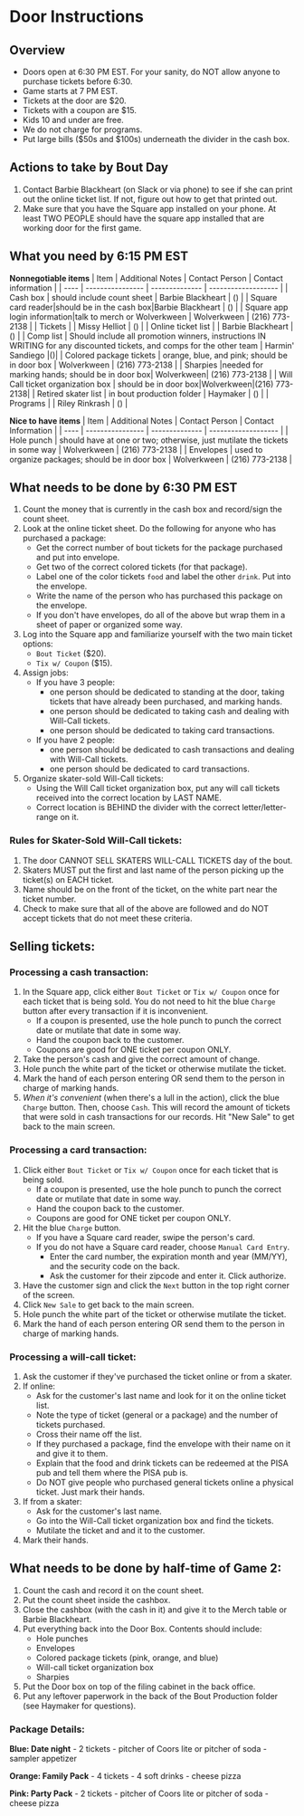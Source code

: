 # Door Instructions

## Overview
- Doors open at 6:30 PM EST. For your sanity, do NOT allow anyone to purchase tickets before 6:30.
- Game starts at 7 PM EST.
- Tickets at the door are $20.
- Tickets with a coupon are $15.
- Kids 10 and under are free.
- We do not charge for programs.
- Put large bills ($50s and $100s) underneath the divider in the cash box.

## Actions to take by Bout Day

1. Contact Barbie Blackheart (on Slack or via phone) to see if she can print out the online ticket list. If not, figure out how to get that printed out.
2. Make sure that you have the Square app installed on your phone. At least TWO PEOPLE should have the square app installed that are working door for the first game.

## What you need by 6:15 PM EST

**Nonnegotiable items**
| Item | Additional Notes | Contact Person | Contact information |
| ---- | ---------------- | -------------- | ------------------- |
| Cash box | should include count sheet | Barbie Blackheart | () |
| Square card reader|should be in the cash box|Barbie Blackheart | () |
| Square app login information|talk to merch or Wolverkween | Wolverkween | (216) 773-2138 |
| Tickets |  | Missy Helliot | () |
| Online ticket list |   | Barbie Blackheart | () |
| Comp list | Should include all promotion winners, instructions IN WRITING for any discounted tickets, and comps for the other team | Harmin' Sandiego |()|
| Colored package tickets | orange, blue, and pink; should be in door box | Wolverkween | (216) 773-2138 |
| Sharpies |needed for marking hands; should be in door box| Wolverkween| (216) 773-2138 |
| Will Call ticket organization box | should be in door box|Wolverkween|(216) 773-2138|
| Retired skater list | in bout production folder | Haymaker | () |
| Programs |   | Riley Rinkrash | () |

**Nice to have items**
| Item | Additional Notes | Contact Person | Contact Information |
| ---- | ---------------- | -------------- | ------------------- |
| Hole punch | should have at one or two; otherwise, just mutilate the tickets in some way | Wolverkween | (216) 773-2138 |
| Envelopes | used to organize packages; should be in door box | Wolverkween | (216) 773-2138 |

## What needs to be done by 6:30 PM EST
1. Count the money that is currently in the cash box and record/sign the count sheet.
2. Look at the online ticket sheet. Do the following for anyone who has purchased a package: 
	- Get the correct number of bout tickets for the package purchased and put into envelope.
	- Get two of the correct colored tickets (for that package).
	- Label one of the color tickets `food` and label the other `drink`. Put into the envelope.
	- Write the name of the person who has purchased this package on the envelope.
	- If you don't have envelopes, do all of the above but wrap them in a sheet of paper or organized some way.
3. Log into the Square app and familiarize yourself with the two main ticket options:
	- `Bout Ticket` ($20).
	- `Tix w/ Coupon` ($15).
4. Assign jobs:
	- If you have 3 people:
		- one person should be dedicated to standing at the door, taking tickets that have already been purchased, and marking hands.
		- one person should be dedicated to taking cash and dealing with Will-Call tickets.
		- one person should be dedicated to taking card transactions.
	- If you have 2 people:
		- one person should be dedicated to cash transactions and dealing with Will-Call tickets.
		- one person should be dedicated to card transactions.
5. Organize skater-sold Will-Call tickets:
	- Using the Will Call ticket organization box, put any will call tickets received into the correct location by LAST NAME.
	- Correct location is BEHIND the divider with the correct letter/letter-range on it.

### Rules for Skater-Sold Will-Call tickets:
1. The door CANNOT SELL SKATERS WILL-CALL TICKETS day of the bout.
2. Skaters MUST put the first and last name of the person picking up the ticket(s) on EACH ticket. 
3. Name should be on the front of the ticket, on the white part near the ticket number.
4. Check to make sure that all of the above are followed and do NOT accept tickets that do not meet these criteria.

## Selling tickets:

### Processing a cash transaction:
1. In the Square app, click either `Bout Ticket` or `Tix w/ Coupon` once for each ticket that is being sold. You do not need to hit the blue `Charge` button after every transaction if it is inconvenient.
	- If a coupon is presented, use the hole punch to punch the correct date or mutilate that date in some way.
	- Hand the coupon back to the customer.
	- Coupons are good for ONE ticket per coupon ONLY. 
2. Take the person's cash and give the correct amount of change. 
3. Hole punch the white part of the ticket or otherwise mutilate the ticket.
4. Mark the hand of each person entering OR send them to the person in charge of marking hands.
5. _When it's convenient_ (when there's a lull in the action), click the blue `Charge` button. Then, choose `Cash`. This will record the amount of tickets that were sold in cash transactions for our records. Hit "New Sale" to get back to the main screen.

### Processing a card transaction:
1. Click either `Bout Ticket` or `Tix w/ Coupon` once for each ticket that is being sold.
	- If a coupon is presented, use the hole punch to punch the correct date or mutilate that date in some way.
	- Hand the coupon back to the customer.
	- Coupons are good for ONE ticket per coupon ONLY. 
2. Hit the blue `Charge` button. 
	- If you have a Square card reader, swipe the person's card. 
	- If you do not have a Square card reader, choose `Manual Card Entry`.
		- Enter the card number, the expiration month and year (MM/YY), and the security code on the back.
		- Ask the customer for their zipcode and enter it. Click authorize.
3. Have the customer sign and click the `Next` button in the top right corner of the screen.
4. Click `New Sale` to get back to the main screen.
5. Hole punch the white part of the ticket or otherwise mutilate the ticket.
6. Mark the hand of each person entering OR send them to the person in charge of marking hands.

### Processing a will-call ticket:
1. Ask the customer if they've purchased the ticket online or from a skater.
2. If online:
	- Ask for the customer's last name and look for it on the online ticket list.
	- Note the type of ticket (general or a package) and the number of tickets purchased.
	- Cross their name off the list.
	- If they purchased a package, find the envelope with their name on it and give it to them.
	- Explain that the food and drink tickets can be redeemed at the PISA pub and tell them where the PISA pub is.
	- Do NOT give people who purchased general tickets online a physical ticket. Just mark their hands.
3. If from a skater:
	- Ask for the customer's last name.
	- Go into the Will-Call ticket organization box and find the tickets.
	- Mutilate the ticket and and it to the customer.
4. Mark their hands.

## What needs to be done by half-time of Game 2:
1. Count the cash and record it on the count sheet.
2. Put the count sheet inside the cashbox.
3. Close the cashbox (with the cash in it) and give it to the Merch table or Barbie Blackheart.
4. Put everything back into the Door Box. Contents should include:
	- Hole punches
	- Envelopes
	- Colored package tickets (pink, orange, and blue)
	- Will-call ticket organization box
	- Sharpies
5. Put the Door box on top of the filing cabinet in the back office.
6. Put any leftover paperwork in the back of the Bout Production folder (see Haymaker for questions).

### Package Details:

**Blue: Date night**
	- 2 tickets
	- pitcher of Coors lite or pitcher of soda
	- sampler appetizer

**Orange: Family Pack**
	- 4 tickets
	- 4 soft drinks
	- cheese pizza

**Pink: Party Pack**
	- 2 tickets 
	- pitcher of Coors lite or pitcher of soda
	- cheese pizza